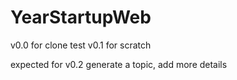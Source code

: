 # YearStartupWeb
v0.0 for clone test
v0.1 for scratch

expected for v0.2 generate a topic, add more details
